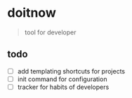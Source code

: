 # doitnow
> tool for developer

## todo
- [ ] add templating shortcuts for projects
- [ ] init command for configuration
- [ ] tracker for habits of developers
